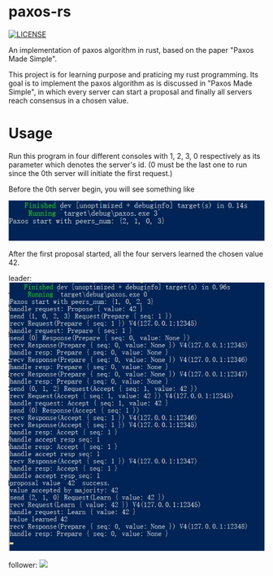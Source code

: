 # paxos-rs
[![LICENSE](https://img.shields.io/badge/license-Anti%20996-blue.svg)](https://github.com/996icu/996.ICU/blob/master/LICENSE)

An implementation of paxos algorithm in rust, based on the paper "Paxos Made Simple".

This project is for learning purpose and praticing my rust programming. Its goal is to implement the paxos algorithm
as is discussed in "Paxos Made Simple", in which every server can start a proposal and finally all servers reach consensus
in a chosen value.

# Usage

Run this program in four different consoles with 1, 2, 3, 0 respectively as its parameter which denotes the server's id. 
(0 must be the last one to run since the 0th server will initiate the first request.)

Before the 0th server begin, you will see something like 

![](before.jpg)

After the first proposal started, all the four servers learned the chosen value 42.

leader:
![](server0.jpg)

follower:
![](server1.jpg)
